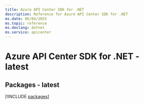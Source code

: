 ```yaml
---
title: Azure API Center SDK for .NET
description: Reference for Azure API Center SDK for .NET
ms.date: 06/04/2025
ms.topic: reference
ms.devlang: dotnet
ms.service: apicenter
---
```

# Azure API Center SDK for .NET - latest
## Packages - latest
[!INCLUDE [packages](api-center-index.md)]